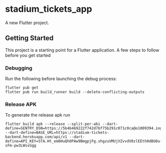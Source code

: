 # stadium_tickets_app

A new Flutter project.

## Getting Started

This project is a starting point for a Flutter application. A few steps to follow before you get started

### Debugging

Run the following before launching the debug process:

```
flutter pub get
flutter pub run build_runner build --delete-conflicting-outputs
```

### Release APK

To generate the release apk run

```
flutter build apk --release --split-per-abi --dart-define=SENTRY_DSN=https://5b4b469222f742d7bf75b291c071c0ca@o1009394.ingest.sentry.io/4504156975857664 --dart-define=BASE_URL=https://stadium-tickets-backend.herokuapp.com/api/v1 --dart-define=API_KEY=STA.Ht_em8HuQhOPAw9BmgpjFg.shgzuVMUjVZvvdV0zlEEth0dBU8u-sFm-pw3LWssGgg
```
